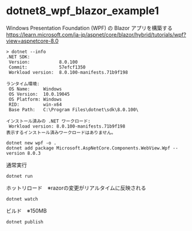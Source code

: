 # dotnet8_wpf_blazor_example1

Windows Presentation Foundation (WPF) の Blazor アプリを構築する  
https://learn.microsoft.com/ja-jp/aspnet/core/blazor/hybrid/tutorials/wpf?view=aspnetcore-8.0

```
> dotnet --info
.NET SDK:
 Version:           8.0.100
 Commit:            57efcf1350
 Workload version:  8.0.100-manifests.71b9f198

ランタイム環境:
 OS Name:     Windows
 OS Version:  10.0.19045
 OS Platform: Windows
 RID:         win-x64
 Base Path:   C:\Program Files\dotnet\sdk\8.0.100\

インストール済みの .NET ワークロード:
 Workload version: 8.0.100-manifests.71b9f198
表示するインストール済みワークロードはありません。
```

```
dotnet new wpf -o .
dotnet add package Microsoft.AspNetCore.Components.WebView.Wpf --version 8.0.3
```

通常実行
```
dotnet run
```

ホットリロード　※razorの変更がリアルタイムに反映される
```
dotnet watch
```

ビルド　※150MB
```
dotnet publish
```
